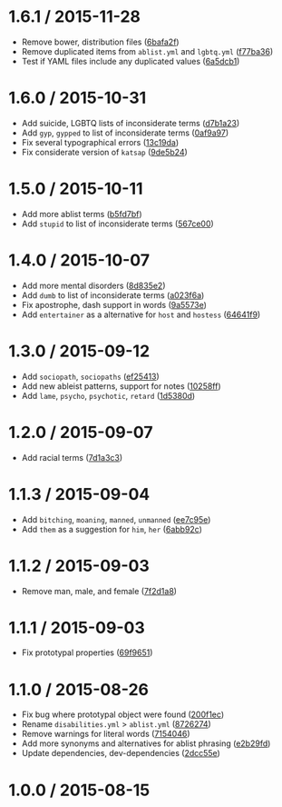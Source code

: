 <!--mdast setext-->

<!--lint disable no-multiple-toplevel-headings maximum-line-length-->

1.6.1 / 2015-11-28
==================

*   Remove bower, distribution files ([6bafa2f](https://github.com/wooorm/retext-equality/commit/6bafa2f))
*   Remove duplicated items from `ablist.yml` and `lgbtq.yml` ([f77ba36](https://github.com/wooorm/retext-equality/commit/f77ba36))
*   Test if YAML files include any duplicated values ([6a5dcb1](https://github.com/wooorm/retext-equality/commit/6a5dcb1))

1.6.0 / 2015-10-31
==================

*   Add suicide, LGBTQ lists of inconsiderate terms ([d7b1a23](https://github.com/wooorm/retext-equality/commit/d7b1a23))
*   Add `gyp`, `gypped` to list of inconsiderate terms ([0af9a97](https://github.com/wooorm/retext-equality/commit/0af9a97))
*   Fix several typographical errors ([13c19da](https://github.com/wooorm/retext-equality/commit/13c19da))
*   Fix considerate version of `katsap` ([9de5b24](https://github.com/wooorm/retext-equality/commit/9de5b24))

1.5.0 / 2015-10-11
==================

*   Add more ablist terms ([b5fd7bf](https://github.com/wooorm/retext-equality/commit/b5fd7bf))
*   Add `stupid` to list of inconsiderate terms ([567ce00](https://github.com/wooorm/retext-equality/commit/567ce00))

1.4.0 / 2015-10-07
==================

*   Add more mental disorders ([8d835e2](https://github.com/wooorm/retext-equality/commit/8d835e2))
*   Add `dumb` to list of inconsiderate terms ([a023f6a](https://github.com/wooorm/retext-equality/commit/a023f6a))
*   Fix apostrophe, dash support in words ([9a5573e](https://github.com/wooorm/retext-equality/commit/9a5573e))
*   Add `entertainer` as a alternative for `host` and `hostess` ([64641f9](https://github.com/wooorm/retext-equality/commit/64641f9))

1.3.0 / 2015-09-12
==================

*   Add `sociopath`, `sociopaths` ([ef25413](https://github.com/wooorm/retext-equality/commit/ef25413))
*   Add new ableist patterns, support for notes ([10258ff](https://github.com/wooorm/retext-equality/commit/10258ff))
*   Add `lame`, `psycho`, `psychotic`, `retard` ([1d5380d](https://github.com/wooorm/retext-equality/commit/1d5380d))

1.2.0 / 2015-09-07
==================

*   Add racial terms ([7d1a3c3](https://github.com/wooorm/retext-equality/commit/7d1a3c3))

1.1.3 / 2015-09-04
==================

*   Add `bitching`, `moaning`, `manned`, `unmanned` ([ee7c95e](https://github.com/wooorm/retext-equality/commit/ee7c95e))
*   Add `them` as a suggestion for `him`, `her` ([6abb92c](https://github.com/wooorm/retext-equality/commit/6abb92c))

1.1.2 / 2015-09-03
==================

*   Remove man, male, and female ([7f2d1a8](https://github.com/wooorm/retext-equality/commit/7f2d1a8))

1.1.1 / 2015-09-03
==================

*   Fix prototypal properties ([69f9651](https://github.com/wooorm/retext-equality/commit/69f9651))

1.1.0 / 2015-08-26
==================

*   Fix bug where prototypal object were found ([200f1ec](https://github.com/wooorm/retext-equality/commit/200f1ec))
*   Rename `disabilities.yml` > `ablist.yml` ([8726274](https://github.com/wooorm/retext-equality/commit/8726274))
*   Remove warnings for literal words ([7154046](https://github.com/wooorm/retext-equality/commit/7154046))
*   Add more synonyms and alternatives for ablist phrasing ([e2b29fd](https://github.com/wooorm/retext-equality/commit/e2b29fd))
*   Update dependencies, dev-dependencies ([2dcc55e](https://github.com/wooorm/retext-equality/commit/2dcc55e))

1.0.0 / 2015-08-15
==================

